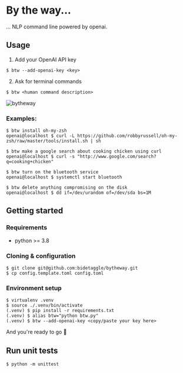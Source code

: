 # By the way...

... NLP command line powered by openai.

## Usage

1. Add your OpenAI API key

```
$ btw --add-openai-key <key>
```

2. Ask for terminal commands

```
$ btw <human command description>
```

![bytheway](https://user-images.githubusercontent.com/7074019/110270554-5d453180-7fc6-11eb-90ca-43367bca5b15.gif)


### Examples:

```
$ btw install oh-my-zsh
openai@localhost $ curl -L https://github.com/robbyrussell/oh-my-zsh/raw/master/tools/install.sh | sh
```
```
$ btw make a google search about cooking chicken using curl
openai@localhost $ curl -s "http://www.google.com/search?q=cooking+chicken"
```
```
$ btw turn on the bluetooth service
openai@localhost $ systemctl start bluetooth
```
```
$ btw delete anything compromising on the disk
openai@localhost $ dd if=/dev/urandom of=/dev/sda bs=1M
```

## Getting started

### Requirements

- python >= 3.8

### Cloning & configuration
```
$ git clone git@github.com:bidetaggle/bytheway.git
$ cp config.template.toml config.toml
```

### Environment setup
```
$ virtualenv .venv
$ source ./.venv/bin/activate
(.venv) $ pip install -r requirements.txt
(.venv) $ alias btw="python btw.py"
(.venv) $ btw --add-openai-key <copy/paste your key here>
```

And you're ready to go 🥳

## Run unit tests

```
$ python -m unittest
```